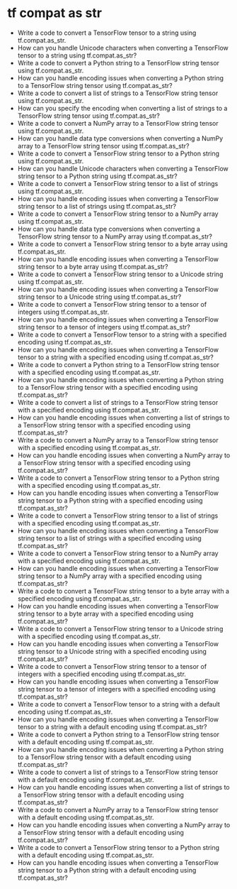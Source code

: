 # tf compat as str

- Write a code to convert a TensorFlow tensor to a string using tf.compat.as_str.
- How can you handle Unicode characters when converting a TensorFlow tensor to a string using tf.compat.as_str?
- Write a code to convert a Python string to a TensorFlow string tensor using tf.compat.as_str.
- How can you handle encoding issues when converting a Python string to a TensorFlow string tensor using tf.compat.as_str?
- Write a code to convert a list of strings to a TensorFlow string tensor using tf.compat.as_str.
- How can you specify the encoding when converting a list of strings to a TensorFlow string tensor using tf.compat.as_str?
- Write a code to convert a NumPy array to a TensorFlow string tensor using tf.compat.as_str.
- How can you handle data type conversions when converting a NumPy array to a TensorFlow string tensor using tf.compat.as_str?
- Write a code to convert a TensorFlow string tensor to a Python string using tf.compat.as_str.
- How can you handle Unicode characters when converting a TensorFlow string tensor to a Python string using tf.compat.as_str?
- Write a code to convert a TensorFlow string tensor to a list of strings using tf.compat.as_str.
- How can you handle encoding issues when converting a TensorFlow string tensor to a list of strings using tf.compat.as_str?
- Write a code to convert a TensorFlow string tensor to a NumPy array using tf.compat.as_str.
- How can you handle data type conversions when converting a TensorFlow string tensor to a NumPy array using tf.compat.as_str?
- Write a code to convert a TensorFlow string tensor to a byte array using tf.compat.as_str.
- How can you handle encoding issues when converting a TensorFlow string tensor to a byte array using tf.compat.as_str?
- Write a code to convert a TensorFlow string tensor to a Unicode string using tf.compat.as_str.
- How can you handle encoding issues when converting a TensorFlow string tensor to a Unicode string using tf.compat.as_str?
- Write a code to convert a TensorFlow string tensor to a tensor of integers using tf.compat.as_str.
- How can you handle encoding issues when converting a TensorFlow string tensor to a tensor of integers using tf.compat.as_str?
- Write a code to convert a TensorFlow tensor to a string with a specified encoding using tf.compat.as_str.
- How can you handle encoding issues when converting a TensorFlow tensor to a string with a specified encoding using tf.compat.as_str?
- Write a code to convert a Python string to a TensorFlow string tensor with a specified encoding using tf.compat.as_str.
- How can you handle encoding issues when converting a Python string to a TensorFlow string tensor with a specified encoding using tf.compat.as_str?
- Write a code to convert a list of strings to a TensorFlow string tensor with a specified encoding using tf.compat.as_str.
- How can you handle encoding issues when converting a list of strings to a TensorFlow string tensor with a specified encoding using tf.compat.as_str?
- Write a code to convert a NumPy array to a TensorFlow string tensor with a specified encoding using tf.compat.as_str.
- How can you handle encoding issues when converting a NumPy array to a TensorFlow string tensor with a specified encoding using tf.compat.as_str?
- Write a code to convert a TensorFlow string tensor to a Python string with a specified encoding using tf.compat.as_str.
- How can you handle encoding issues when converting a TensorFlow string tensor to a Python string with a specified encoding using tf.compat.as_str?
- Write a code to convert a TensorFlow string tensor to a list of strings with a specified encoding using tf.compat.as_str.
- How can you handle encoding issues when converting a TensorFlow string tensor to a list of strings with a specified encoding using tf.compat.as_str?
- Write a code to convert a TensorFlow string tensor to a NumPy array with a specified encoding using tf.compat.as_str.
- How can you handle encoding issues when converting a TensorFlow string tensor to a NumPy array with a specified encoding using tf.compat.as_str?
- Write a code to convert a TensorFlow string tensor to a byte array with a specified encoding using tf.compat.as_str.
- How can you handle encoding issues when converting a TensorFlow string tensor to a byte array with a specified encoding using tf.compat.as_str?
- Write a code to convert a TensorFlow string tensor to a Unicode string with a specified encoding using tf.compat.as_str.
- How can you handle encoding issues when converting a TensorFlow string tensor to a Unicode string with a specified encoding using tf.compat.as_str?
- Write a code to convert a TensorFlow string tensor to a tensor of integers with a specified encoding using tf.compat.as_str.
- How can you handle encoding issues when converting a TensorFlow string tensor to a tensor of integers with a specified encoding using tf.compat.as_str?
- Write a code to convert a TensorFlow tensor to a string with a default encoding using tf.compat.as_str.
- How can you handle encoding issues when converting a TensorFlow tensor to a string with a default encoding using tf.compat.as_str?
- Write a code to convert a Python string to a TensorFlow string tensor with a default encoding using tf.compat.as_str.
- How can you handle encoding issues when converting a Python string to a TensorFlow string tensor with a default encoding using tf.compat.as_str?
- Write a code to convert a list of strings to a TensorFlow string tensor with a default encoding using tf.compat.as_str.
- How can you handle encoding issues when converting a list of strings to a TensorFlow string tensor with a default encoding using tf.compat.as_str?
- Write a code to convert a NumPy array to a TensorFlow string tensor with a default encoding using tf.compat.as_str.
- How can you handle encoding issues when converting a NumPy array to a TensorFlow string tensor with a default encoding using tf.compat.as_str?
- Write a code to convert a TensorFlow string tensor to a Python string with a default encoding using tf.compat.as_str.
- How can you handle encoding issues when converting a TensorFlow string tensor to a Python string with a default encoding using tf.compat.as_str?